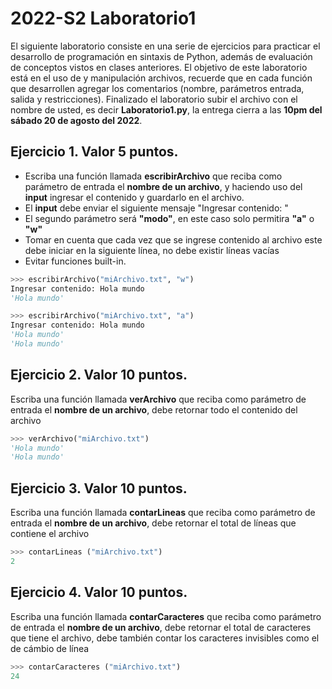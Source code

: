 # 2022-S2 Laboratorio1

El siguiente laboratorio consiste en una serie de ejercicios para practicar el desarrollo de programación en sintaxis de Python, además de evaluación de conceptos vistos en clases anteriores.
El objetivo de este laboratorio está en el uso de y manipulación archivos, recuerde que en cada función que desarrollen agregar los comentarios (nombre, parámetros entrada, salida y restricciones).
Finalizado el laboratorio subir el archivo con el nombre de usted, es decir **Laboratorio1.py**, la entrega cierra a las **10pm del sábado 20 de agosto del 2022**.

## Ejercicio 1. Valor 5 puntos.
- Escriba una función llamada **escribirArchivo** que reciba como parámetro de entrada el **nombre de un archivo**, y haciendo uso del **input** ingresar el contenido y guardarlo en el archivo.
- El **input** debe enviar el siguiente mensaje "Ingresar contenido: "
- El segundo parámetro será **"modo"**, en este caso solo permitira **"a"** o **"w"**
- Tomar en cuenta que cada vez que se ingrese contenido al archivo este debe iniciar en la siguiente línea, no debe existir líneas vacías
- Evitar funciones built-in.

```python
>>> escribirArchivo("miArchivo.txt", "w")
Ingresar contenido: Hola mundo
'Hola mundo'

>>> escribirArchivo("miArchivo.txt", "a")
Ingresar contenido: Hola mundo
'Hola mundo'
'Hola mundo'
```

## Ejercicio 2. Valor 10 puntos.
Escriba una función llamada **verArchivo** que reciba como parámetro de entrada el **nombre de un archivo**, debe retornar todo el contenido del archivo

```python
>>> verArchivo("miArchivo.txt")
'Hola mundo'
'Hola mundo'
```

## Ejercicio 3. Valor 10 puntos.
Escriba una función llamada **contarLineas** que reciba como parámetro de entrada el **nombre de un archivo**, debe retornar el total de líneas que contiene el archivo

```python
>>> contarLineas ("miArchivo.txt")
2
```

## Ejercicio 4. Valor 10 puntos.
Escriba una función llamada **contarCaracteres** que reciba como parámetro de entrada el **nombre de un archivo**, debe retornar el total de caracteres que tiene el archivo, debe también contar los caracteres invisibles como el de cámbio de línea

```python
>>> contarCaracteres ("miArchivo.txt")
24
```
